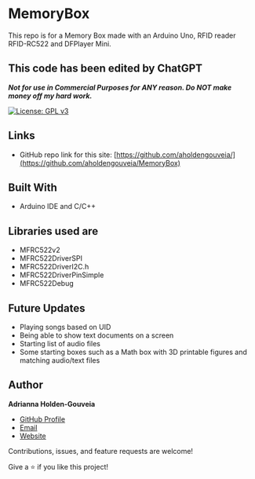 # MemoryBox
This repo  is for a Memory Box made with an Arduino Uno, RFID reader RFID-RC522 and DFPlayer Mini.

## This code has been edited by ChatGPT

***Not for use in Commercial Purposes for ANY reason. Do NOT make money off my hard work.***

[![License: GPL v3](https://img.shields.io/badge/License-GPLv3-blue.svg)](https://www.gnu.org/licenses/gpl-3.0)

## Links

- GitHub repo link for this site: [https://github.com/aholdengouveia/](https://github.com/aholdengouveia/MemoryBox)

## Built With
- Arduino IDE and C/C++

## Libraries used are
- MFRC522v2
- MFRC522DriverSPI
- MFRC522DriverI2C.h
- MFRC522DriverPinSimple
- MFRC522Debug

## Future Updates
- Playing songs based on UID
- Being able to show text documents on a screen
- Starting list of audio files
- Some starting boxes such as a Math box with 3D printable figures and matching audio/text files


## Author

**Adrianna Holden-Gouveia**

- [GitHub Profile](https://github.com/aholdengouveia "Adrianna Holden-Gouveia")
- [Email](mailto:admin@aholdengouveia.name?subject=Questions "Hello, ")
- [Website](https://www.aholdengouveia.name/index.html "Welcome to my Website")


Contributions, issues, and feature requests are welcome!

Give a ⭐️ if you like this project!
